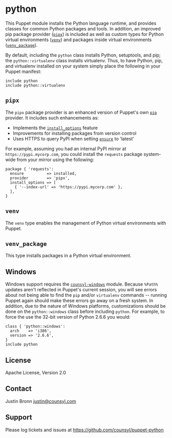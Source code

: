 python
======

This Puppet module installs the Python language runtime, and provides classes
for common Python packages and tools.  In addition, an improved pip package
provider ([`pipx`](#pipx)) is included as well as custom types for Python
virtual environments ([`venv`](#venv)) and packages inside virtual environments
([`venv_package`](#venv_package)).


By default, including the `python` class installs Python, setuptools, and pip;
the `python::virtualenv` class installs virtualenv.  Thus, to have Python, pip,
and virtualenv installed on your system simply place the following in your
Puppet manifest:

```puppet
include python
include python::virtualenv
```

`pipx`
------

The `pipx` package provider is an enhanced version of Puppet's own
[`pip`](http://docs.puppetlabs.com/references/latest/type.html#package-provider-pip)
provider.  It includes such enhancements as:

* Implements the [`install_options`](http://docs.puppetlabs.com/references/latest/type.html#package-attribute-install-options) feature
* Improvements for installing packages from version control
* Uses HTTPS to query PyPI when setting [`ensure`](http://docs.puppetlabs.com/references/latest/type.html#package-attribute-ensure) to 'latest'

For example, assuming you had an internal PyPI mirror at
`https://pypi.mycorp.com`, you could install the `requests` package system-wide
from your mirror using the following:

```puppet
package { 'requests':
  ensure          => installed,
  provider        => 'pipx',
  install_options => [
    { '--index-url' => 'https://pypi.mycorp.com' },
  ],
}
```

`venv`
------

The `venv` type enables the management of Python virtual environments with Puppet.

`venv_package`
--------------

This type installs packages in a Python virtual environment.

Windows
-------

Windows support requires the [`counsyl-windows`](https://github.com/counsyl/puppet-windows)
module.  Because `%Path%` updates aren't reflected in Puppet's current session, you
will see errors about not being able to find the `pip` and/or `virtualenv` commands --
running Puppet again should make these errors go away on a fresh system.  In addition,
due to the nature of Windows platforms, customizations should be done on 
the `python::windows` class before including `python`.  For example, to force
the use the 32-bit version of Python 2.6.6 you would:

```puppet
class { 'python::windows':
  arch    => 'i386',
  version => '2.6.6',
}
include python
```

License
-------

Apache License, Version 2.0

Contact
-------

Justin Bronn <justin@counsyl.com>

Support
-------

Please log tickets and issues at https://github.com/counsyl/puppet-python

